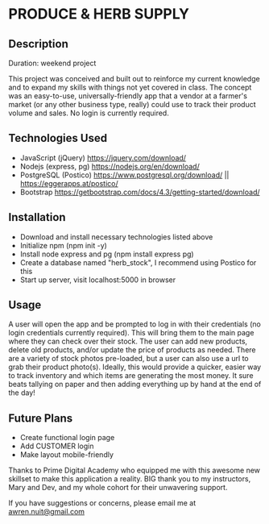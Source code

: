 # PRODUCE & HERB SUPPLY

## Description
Duration: weekend project

This project was conceived and built out to reinforce my current knowledge and to expand my skills with things not yet covered in class. The concept was an easy-to-use, universally-friendly app that a vendor at a farmer's market (or any other business type, really) could use to track their product volume and sales. No login is currently required.

## Technologies Used
- JavaScript (jQuery) https://jquery.com/download/
- Nodejs (express, pg) https://nodejs.org/en/download/
- PostgreSQL (Postico) https://www.postgresql.org/download/ || https://eggerapps.at/postico/
- Bootstrap https://getbootstrap.com/docs/4.3/getting-started/download/

## Installation
- Download and install necessary technologies listed above
- Initialize npm (npm init -y)
- Install node express and pg (npm install express pg)
- Create a database named "herb_stock", I recommend using Postico for this
- Start up server, visit localhost:5000 in browser

## Usage
A user will open the app and be prompted to log in with their credentials (no login credentials currently required). This will bring them to the main page where they can check over their stock. The user can add new products, delete old products, and/or update the price of products as needed. There are a variety of stock photos pre-loaded, but a user can also use a url to grab their product photo(s). Ideally, this would provide a quicker, easier way to track inventory and which items are generating the most money. It sure beats tallying on paper and then adding everything up by hand at the end of the day!

## Future Plans
- Create functional login page
- Add CUSTOMER login
- Make layout mobile-friendly

Thanks to Prime Digital Academy who equipped me with this awesome new skillset to make this application a reality. BIG thank you to my instructors, Mary and Dev, and my whole cohort for their unwavering support.

If you have suggestions or concerns, please email me at awren.nuit@gmail.com
